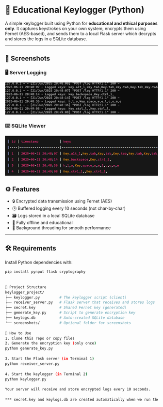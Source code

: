 # 🔐 Educational Keylogger (Python)

A simple keylogger built using Python for **educational and ethical purposes only**. It captures keystrokes on your own system, encrypts them using Fernet (AES-based), and sends them to a local Flask server which decrypts and stores the logs in a SQLite database.

---

## 📸 Screenshots

### 🖥️ Server Logging
![server logs](./screenshots/image-1.png)


### ⌨️ SQLite Viewer
![Database view](./screenshots/image.png)


## ⚙️ Features

- 🔒 Encrypted data transmission using Fernet (AES)
- 🕒 Buffered logging every 10 seconds (not char-by-char)
- 🗃️ Logs stored in a local SQLite database
- 🧪 Fully offline and educational
- 🧵 Background threading for smooth performance

---

## 🛠 Requirements

Install Python dependencies with:

```bash
pip install pynput flask cryptography


📂 Project Structure
keylogger_project/
├── keylogger.py         # The keylogger script (client)
├── receiver_server.py   # Flask server that receives and stores logs
├── secret.key           # Shared Fernet key (generated)
├── generate_key.py      # Script to generate encryption key
├── keylogs.db           # Auto-created SQLite database
└── screenshots/         # Optional folder for screenshots

🚀 How to Use
1. Clone this repo or copy files
2. Generate the encryption key (only once)
python generate_key.py

3. Start the Flask server (in Terminal 1)
python receiver_server.py

4. Start the keylogger (in Terminal 2)
python keylogger.py

Your server will receive and store encrypted logs every 10 seconds.

*** secret.key and keylogs.db are created automatically when we run the above scripts. 


